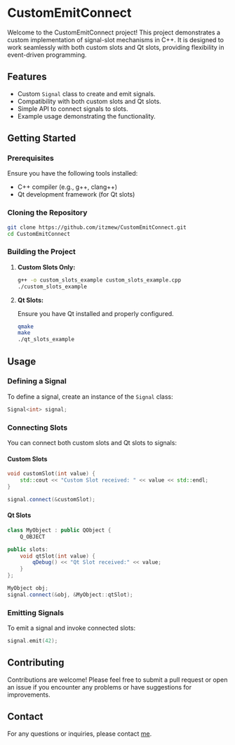 # CustomEmitConnect

Welcome to the CustomEmitConnect project! This project demonstrates a custom implementation of signal-slot mechanisms in C++. It is designed to work seamlessly with both custom slots and Qt slots, providing flexibility in event-driven programming.

## Features

- Custom `Signal` class to create and emit signals.
- Compatibility with both custom slots and Qt slots.
- Simple API to connect signals to slots.
- Example usage demonstrating the functionality.

## Getting Started

### Prerequisites

Ensure you have the following tools installed:

- C++ compiler (e.g., g++, clang++)
- Qt development framework (for Qt slots)

### Cloning the Repository

```bash
git clone https://github.com/itzmew/CustomEmitConnect.git
cd CustomEmitConnect
```

### Building the Project

1. **Custom Slots Only:**

   ```bash
   g++ -o custom_slots_example custom_slots_example.cpp
   ./custom_slots_example
   ```

2. **Qt Slots:**

   Ensure you have Qt installed and properly configured.

   ```bash
   qmake
   make
   ./qt_slots_example
   ```

## Usage

### Defining a Signal

To define a signal, create an instance of the `Signal` class:

```cpp
Signal<int> signal;
```

### Connecting Slots

You can connect both custom slots and Qt slots to signals:

#### Custom Slots

```cpp
void customSlot(int value) {
    std::cout << "Custom Slot received: " << value << std::endl;
}

signal.connect(&customSlot);
```

#### Qt Slots

```cpp
class MyObject : public QObject {
    Q_OBJECT

public slots:
    void qtSlot(int value) {
        qDebug() << "Qt Slot received:" << value;
    }
};

MyObject obj;
signal.connect(&obj, &MyObject::qtSlot);
```

### Emitting Signals

To emit a signal and invoke connected slots:

```cpp
signal.emit(42);
```

## Contributing

Contributions are welcome! Please feel free to submit a pull request or open an issue if you encounter any problems or have suggestions for improvements.

## Contact

For any questions or inquiries, please contact [me](https://github.com/itzmew).
